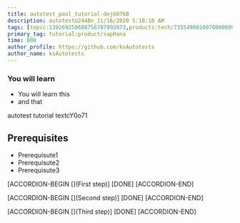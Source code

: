 ```yaml
---
title: autotest_pool_tutorial-dejG076B
description: autotestU244Bn_11/16/2020 5:18:10 AM
tags: [topic:139269250608756787992873,products:tech/73554900100700000996,tutorial:experience/advanced]
primary_tag: tutorial:product/sapHana
time: 800
author_profile: https://github.com/ksAutotests
author_name: ksAutotests
---
```

### You will learn
- You will learn this
- and that

autotest tutorial textcY0o71

## Prerequisites
- Prerequisute1
- Prerequisute2
- Prerequisute3

[ACCORDION-BEGIN [](First step)]
[DONE]
[ACCORDION-END]

[ACCORDION-BEGIN [](Second step)]
[DONE]
[ACCORDION-END]

[ACCORDION-BEGIN [](Third step)]
[DONE]
[ACCORDION-END]


